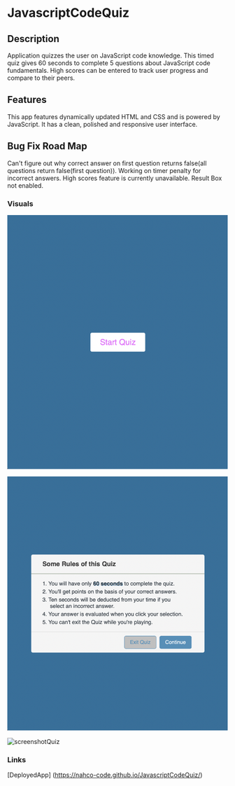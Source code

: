 # JavascriptCodeQuiz

## Description

Application quizzes the user on JavaScript code knowledge. This timed quiz gives 60 seconds to complete 5 questions about JavaScript code fundamentals. High scores can be entered to track user progress and compare to their peers.

## Features

This app features dynamically updated HTML and CSS and is powered by JavaScript. It has a clean, polished and responsive user interface.

## Bug Fix Road Map

Can't figure out why correct answer on first question returns false(all questions return false(first question)). Working on timer penalty for incorrect answers. High scores feature is currently unavailable. Result Box not enabled.

### Visuals

![screenshotStartButton](./assets/images/quiz_load.png)

![screenshotQuizRules](./assets/images/quiz_rules.png)

![screenshotQuiz](./assets/images/quiz_interface.png)

### Links

[DeployedApp] (<https://nahco-code.github.io/JavascriptCodeQuiz/>)
